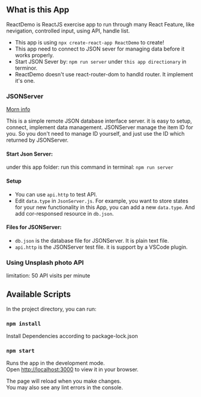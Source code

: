 ## What is this App

ReactDemo is ReactJS exercise app to run through many React Feature, like nevigation, controlled input, using API, handle list.

- This app is using `npx create-react-app ReactDemo` to create!
- This app need to connect to JSON sever for managing data before it works properly. 
- Start JSON Sever by: `npm run server` under `this app directionary` in terminor.
- ReactDemo doesn't use react-router-dom to handld router. It implement it's one.

### JSONServer
[Morn info](https://www.npmjs.com/package/json-server)

This is a simple remote JSON database interface server. it is easy to setup, connect, implement data management.
JSONServer manage the item ID for you. So you don't need to manage ID yourself, and just use the ID which returned by JSONServer.

#### Start Json Server: 
under this app folder: run this command in terminal: `npm run server`

#### Setup
- You can use `api.http` to test API.
- Edit `data.type` in `JsonServer.js`.
For example, you want to store states for your new functionality in this App, you can add a new `data.type`. And add cor-responsed resource in `db.json`.

#### Files for JSONServer:
- `db.json` is the database file for JSONServer. It is plain text file.
- `api.http` is the JSONServer test file. it is support by a VSCode plugin.

### Using Unsplash photo API

limitation: 50 API visits per minute

## Available Scripts
In the project directory, you can run:

### `npm install`
Install Dependencies according to package-lock.json

### `npm start`
Runs the app in the development mode.\
Open [http://localhost:3000](http://localhost:3000) to view it in your browser.

The page will reload when you make changes.\
You may also see any lint errors in the console.

